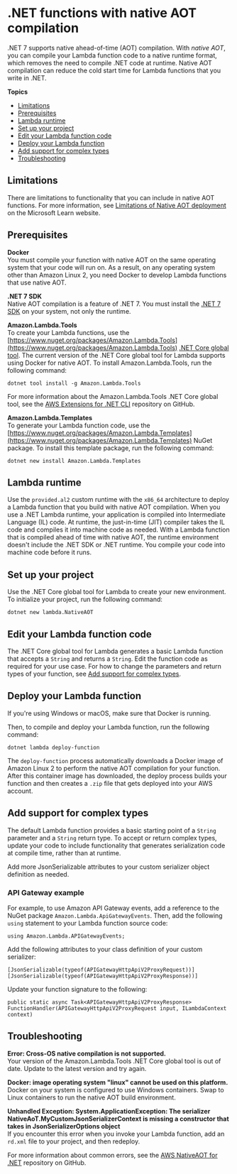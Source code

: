 # \.NET functions with native AOT compilation<a name="dotnet-native-aot"></a>

\.NET 7 supports native ahead\-of\-time \(AOT\) compilation\. With *native AOT*, you can compile your Lambda function code to a native runtime format, which removes the need to compile \.NET code at runtime\. Native AOT compilation can reduce the cold start time for Lambda functions that you write in \.NET\.

**Topics**
+ [Limitations](#dotnet-native-aot-limitations)
+ [Prerequisites](#dotnet-native-aot-prerequisites)
+ [Lambda runtime](#dotnet-native-aot-runtime)
+ [Set up your project](#dotnet-native-aot-runtime-setup)
+ [Edit your Lambda function code](#dotnet-native-aot-runtime-edit)
+ [Deploy your Lambda function](#dotnet-native-aot-deploy)
+ [Add support for complex types](#dotnet-native-aot-complex-types)
+ [Troubleshooting](#dotnet-native-aot-troubleshooting)

## Limitations<a name="dotnet-native-aot-limitations"></a>

There are limitations to functionality that you can include in native AOT functions\. For more information, see [Limitations of Native AOT deployment](https://learn.microsoft.com/dotnet/core/deploying/native-aot/#limitations-of-native-aot-deployment) on the Microsoft Learn website\.

## Prerequisites<a name="dotnet-native-aot-prerequisites"></a>

**Docker**  
You must compile your function with native AOT on the same operating system that your code will run on\. As a result, on any operating system other than Amazon Linux 2, you need Docker to develop Lambda functions that use native AOT\.

**\.NET 7 SDK**  
Native AOT compilation is a feature of \.NET 7\. You must install the [\.NET 7 SDK](https://dotnet.microsoft.com/en-us/download/dotnet/7.0) on your system, not only the runtime\.

**Amazon\.Lambda\.Tools**  
To create your Lambda functions, use the [https://www.nuget.org/packages/Amazon.Lambda.Tools](https://www.nuget.org/packages/Amazon.Lambda.Tools) [\.NET Core global tool](https://aws.amazon.com/blogs/developer/net-core-global-tools-for-aws/)\. The current version of the \.NET Core global tool for Lambda supports using Docker for native AOT\. To install Amazon\.Lambda\.Tools, run the following command:  

```
dotnet tool install -g Amazon.Lambda.Tools
```
For more information about the Amazon\.Lambda\.Tools \.NET Core global tool, see the [AWS Extensions for \.NET CLI](https://github.com/aws/aws-extensions-for-dotnet-cli) repository on GitHub\.

**Amazon\.Lambda\.Templates**  
To generate your Lambda function code, use the [https://www.nuget.org/packages/Amazon.Lambda.Templates](https://www.nuget.org/packages/Amazon.Lambda.Templates) NuGet package\. To install this template package, run the following command:  

```
dotnet new install Amazon.Lambda.Templates
```

## Lambda runtime<a name="dotnet-native-aot-runtime"></a>

Use the `provided.al2` custom runtime with the `x86_64` architecture to deploy a Lambda function that you build with native AOT compilation\. When you use a \.NET Lambda runtime, your application is compiled into Intermediate Language \(IL\) code\. At runtime, the just\-in\-time \(JIT\) compiler takes the IL code and compiles it into machine code as needed\. With a Lambda function that is compiled ahead of time with native AOT, the runtime environment doesn't include the \.NET SDK or \.NET runtime\. You compile your code into machine code before it runs\.

## Set up your project<a name="dotnet-native-aot-runtime-setup"></a>

Use the \.NET Core global tool for Lambda to create your new environment\. To initialize your project, run the following command:

```
dotnet new lambda.NativeAOT
```

## Edit your Lambda function code<a name="dotnet-native-aot-runtime-edit"></a>

The \.NET Core global tool for Lambda generates a basic Lambda function that accepts a `String` and returns a `String`\. Edit the function code as required for your use case\. For how to change the parameters and return types of your function, see [Add support for complex types](#dotnet-native-aot-complex-types)\.

## Deploy your Lambda function<a name="dotnet-native-aot-deploy"></a>

If you're using Windows or macOS, make sure that Docker is running\.

Then, to compile and deploy your Lambda function, run the following command:

```
dotnet lambda deploy-function
```

The `deploy-function` process automatically downloads a Docker image of Amazon Linux 2 to perform the native AOT compilation for your function\. After this container image has downloaded, the deploy process builds your function and then creates a `.zip` file that gets deployed into your AWS account\.

## Add support for complex types<a name="dotnet-native-aot-complex-types"></a>

The default Lambda function provides a basic starting point of a `String` parameter and a `String` return type\. To accept or return complex types, update your code to include functionality that generates serialization code at compile time, rather than at runtime\.

Add more JsonSerializable attributes to your custom serializer object definition as needed\.

### API Gateway example<a name="dotnet-native-aot-complex-types-apigateway-example"></a>

For example, to use Amazon API Gateway events, add a reference to the NuGet package `Amazon.Lambda.ApiGatewayEvents`\. Then, add the following `using` statement to your Lambda function source code:

```
using Amazon.Lambda.APIGatewayEvents;
```

Add the following attributes to your class definition of your custom serializer:

```
[JsonSerializable(typeof(APIGatewayHttpApiV2ProxyRequest))]
[JsonSerializable(typeof(APIGatewayHttpApiV2ProxyResponse))]
```

Update your function signature to the following:

```
public static async Task<APIGatewayHttpApiV2ProxyResponse> FunctionHandler(APIGatewayHttpApiV2ProxyRequest input, ILambdaContext context)
```

## Troubleshooting<a name="dotnet-native-aot-troubleshooting"></a>

**Error: Cross\-OS native compilation is not supported\.**  
Your version of the Amazon\.Lambda\.Tools \.NET Core global tool is out of date\. Update to the latest version and try again\.

**Docker: image operating system "linux" cannot be used on this platform\.**  
Docker on your system is configured to use Windows containers\. Swap to Linux containers to run the native AOT build environment\.

**Unhandled Exception: System\.ApplicationException: The serializer NativeAoT\.MyCustomJsonSerializerContext is missing a constructor that takes in JsonSerializerOptions object**  
If you encounter this error when you invoke your Lambda function, add an `rd.xml` file to your project, and then redeploy\.

For more information about common errors, see the [AWS NativeAOT for \.NET](https://github.com/awslabs/dotnet-nativeaot-labs#common-errors) repository on GitHub\.